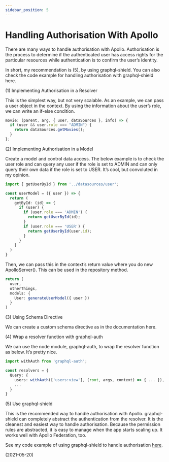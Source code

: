 ```yaml
---
sidebar_position: 5
---
```


# Handling Authorisation With Apollo

There are many ways to handle authorisation with Apollo. Authorisation is the process to determine if the authenticated user has access rights for the particular resources while authentication is to confirm the user’s identity.

In short, my recommendation is (5), by using graphql-shield. You can also check the code example for handling authorisation with graphql-shield here.

(1) Implementing Authorisation in a Resolver

This is the simplest way, but not very scalable. As an example, we can pass a user object in the context. By using the information about the user’s role, we can write an if-else condition.

```ts
movie: (parent, arg, { user, dataSources }, info) => {
  if (user && user.role === "ADMIN") {
    return dataSources.getMovies();
  }
};
```

(2) Implementing Authorisation in a Model

Create a model and control data access. The below example is to check the user role and can query any user if the role is set to ADMIN and can only query their own data if the role is set to USER. It’s cool, but convoluted in my opinion.

```ts
import { getUserById } from '../datasources/user';

const userModel = ({ user }) => {
  return (
    getById: (id) => {
      if (user) {
        if (user.role === 'ADMIN') {
          return getUserById(id);
        }
        if (user.role === 'USER') {
          return getUserById(user.id);
        }
      }
    }
  )
}
```

Then, we can pass this in the context’s return value where you do new ApolloServer(). This can be used in the repository method.

```ts
return (
  user,
  otherThings,
  models: {
    User: generateUserModel({ user })
  }
)
```

(3) Using Schema Directive

We can create a custom schema directive as in the documentation here.

(4) Wrap a resolver function with graphql-auth

We can use the node module, graphql-auth, to wrap the resolver function as below. It’s pretty nice.

```ts
import withAuth from 'graphql-auth';

const resolvers = {
  Query: {
    users: withAuth(['users:view'], (root, args, context) => { ... }),
    ...
  }
}
```

(5) Use graphql-shield

This is the recommended way to handle authorisation with Apollo. graphql-shield can completely abstract the authentication from the resolver. It is the cleanest and easiest way to handle authorisation. Because the permission rules are abstracted, it is easy to manage when the app starts scaling up. It works well with Apollo Federation, too.

See my code example of using graphql-shield to handle authorisation [here](https://github.com/mydatahack/javascript-projects/tree/master/Apollo-Auth-Ts).

(2021-05-20)
